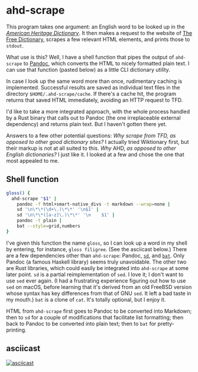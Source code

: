 # ahd-scrape

This program takes one argument: an English word to be looked up in the
[_American Heritage Dictionary_](https://en.wikipedia.org/wiki/The_American_Heritage_Dictionary_of_the_English_Language).
It then makes a request to the website of
[The Free Dictionary](https://www.thefreedictionary.com/), scrapes a few
relevant HTML elements, and prints those to `stdout`.

What use is this? Well, I have a shell function that pipes the output of
`ahd-scrape` to [Pandoc](https://github.com/jgm/pandoc), which converts the HTML
to nicely formatted plain text. I can use that function (pasted below) as a
little CLI dictionary utility.

In case I look up the same word more than once, rudimentary caching is
implemented. Successful results are saved as individual text files in the
directory `$HOME/.ahd-scrape/cache`. If there's a cache hit, the program returns
that saved HTML immediately, avoiding an HTTP request to TFD.

I'd like to take a more integrated approach, with the whole process handled by a
Rust binary that calls out to Pandoc (the one irreplaceable external dependency)
and returns plain text. But I haven't gotten there yet.

Answers to a few other potential questions: _Why scrape from TFD, as opposed to
other good dictionary sites?_ I actually tried Wiktionary first, but their
markup is not at all suited to this. _Why_ AHD, _as opposed to other English
dictionaries?_ I just like it. I looked at a few and chose the one that most
appealed to me.

## Shell function

```sh
gloss() {
  ahd-scrape "$1" |
    pandoc -f html+smart-native_divs -t markdown --wrap=none |
    sd '\n\*\*(\d+\.)\*\*' '\n$1' |
    sd '\n\*\*([a-z]\.)\*\*' '\n    $1' |
    pandoc -t plain |
    bat --style=grid,numbers
}
```

I've given this function the name `gloss`, so I can look up a word in my shell
by entering, for instance, `gloss filigree`. (See the asciicast below.) There
are a few dependencies other than `ahd-scrape`: Pandoc,
[`sd`](https://github.com/chmln/sd), and
[`bat`](https://github.com/sharkdp/bat). Only Pandoc (a famous Haskell library)
seems truly unavoidable. The other two are Rust libraries, which could easily be
integrated into `ahd-scrape` at some later point. `sd` is a partial
reimplementation of `sed`. I love it; I don't want to use `sed` ever again. (I
had a frustrating experience figuring out how to use `sed` on macOS, before
learning that it's derived from an old FreeBSD version whose syntax has key
differences from that of GNU `sed`. It left a bad taste in my mouth.) `bat` is a
clone of `cat`. It's totally optional, but I enjoy it.

HTML from `ahd-scrape` first goes to Pandoc to be converted into Markdown; then
to `sd` for a couple of modifications that facilitate list formatting; then back
to Pandoc to be converted into plain text; then to `bat` for pretty-printing.

## asciicast

[![asciicast](https://asciinema.org/a/Ir3YZLmzEZxuFxZTzsnjeCjZ1.svg)](https://asciinema.org/a/Ir3YZLmzEZxuFxZTzsnjeCjZ1)
